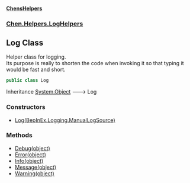 
#### [ChensHelpers](./index 'index')

### [Chen.Helpers.LogHelpers](./Chen-Helpers-LogHelpers 'Chen.Helpers.LogHelpers')

## Log Class
Helper class for logging.  
Its purpose is really to shorten the code when invoking it so that typing it would be fast and short.  
```csharp
public class Log
```
Inheritance [System.Object](https://docs.microsoft.com/en-us/dotnet/api/System.Object 'System.Object') &#129106; Log  

### Constructors
- [Log(BepInEx.Logging.ManualLogSource)](./Chen-Helpers-LogHelpers-Log-Log(BepInEx-Logging-ManualLogSource) 'Chen.Helpers.LogHelpers.Log.Log(BepInEx.Logging.ManualLogSource)')

### Methods
- [Debug(object)](./Chen-Helpers-LogHelpers-Log-Debug(object) 'Chen.Helpers.LogHelpers.Log.Debug(object)')
- [Error(object)](./Chen-Helpers-LogHelpers-Log-Error(object) 'Chen.Helpers.LogHelpers.Log.Error(object)')
- [Info(object)](./Chen-Helpers-LogHelpers-Log-Info(object) 'Chen.Helpers.LogHelpers.Log.Info(object)')
- [Message(object)](./Chen-Helpers-LogHelpers-Log-Message(object) 'Chen.Helpers.LogHelpers.Log.Message(object)')
- [Warning(object)](./Chen-Helpers-LogHelpers-Log-Warning(object) 'Chen.Helpers.LogHelpers.Log.Warning(object)')
